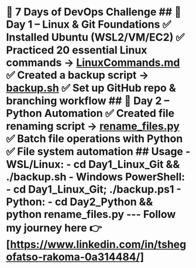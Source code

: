 ﻿# 🚀 7 Days of DevOps Challenge  ## 📅 Day 1 – Linux & Git Foundations ✅ Installed Ubuntu (WSL2/VM/EC2)   ✅ Practiced 20 essential Linux commands → [LinuxCommands.md](Day1_Linux_Git/LinuxCommands.md)   ✅ Created a backup script → [backup.sh](Day1_Linux_Git/backup.sh)   ✅ Set up GitHub repo & branching workflow    ## 📅 Day 2 – Python Automation ✅ Created file renaming script → [rename_files.py](Day2_Python/rename_files.py)   ✅ Batch file operations with Python   ✅ File system automation    ## Usage - WSL/Linux:   - cd Day1_Linux_Git && ./backup.sh - Windows PowerShell:   - cd Day1_Linux_Git; ./backup.ps1 - Python:   - cd Day2_Python && python rename_files.py  --- Follow my journey here 👉 [https://www.linkedin.com/in/tshegofatso-rakoma-0a314484/]
